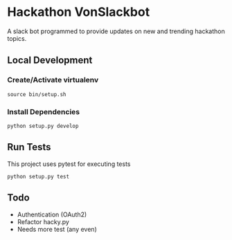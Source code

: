 # Hackathon VonSlackbot

A slack bot programmed to provide updates on new and trending hackathon topics.

## Local Development

### Create/Activate virtualenv

`source bin/setup.sh`

### Install Dependencies

`python setup.py develop`

## Run Tests

This project uses pytest for executing tests

`python setup.py test`

## Todo

- Authentication (OAuth2)
- Refactor hacky.py
- Needs more test (any even)
